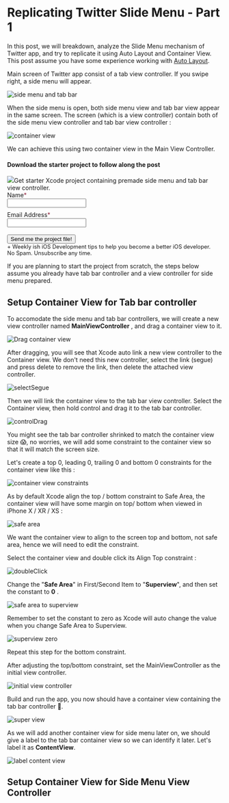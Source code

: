 # Replicating Twitter Slide Menu - Part 1



In this post, we will breakdown, analyze the Slide Menu mechanism of Twitter app, and try to replicate it using Auto Layout and Container View. This post assume you have some experience working with [Auto Layout](https://fluffy.es/making-sense-of-auto-layout/).



Main screen of Twitter app consist of a tab view controller. If you swipe right, a side menu will appear.

![side menu and tab bar](https://iosimage.s3.amazonaws.com/2018/36-twitter-slidemenu-1/sideMenuTabBar.png)



When the side menu is open, both side menu view and tab bar view appear in the same screen. The screen (which is a view controller) contain both of the side menu view controller and tab bar view controller : 

![container view](https://iosimage.s3.amazonaws.com/2018/36-twitter-slidemenu-1/containerviews.png)

We can achieve this using two container view in the Main View Controller.



<div class="post-subscribe">
  <div class="post-subscribe-left">
    <h4> Download the starter project to follow along the post</h4>
    <span> 
            <img src="https://iosimage.s3.amazonaws.com/2018/36-twitter-slidemenu-1/slidePreviewSmall.png" style="max-width: 200px;"></img>Get starter Xcode project containing premade side menu and tab bar view controller.
            </span>
</div>
        <div class="post-subscribe-right">
            <form action="https://www.getdrip.com/forms/947906023/submissions" method="post" data-drip-embedded-form="947906023">
                <div style="margin-bottom: 0.5rem;">
                    <label for="drip-firstname">Name<span style="color:#952B45;">*</span></label><br />
                    <input type="text" id="drip-firstname" name="fields[firstname]" value="" />
                </div>
                <div>
                    <label for="drip-email">Email Address<span style="color:#952B45;">*</span></label><br />
                    <input type="email" id="drip-email" name="fields[email]" value="" />
                </div>
              <div>
                <br>
                <input type="submit" value="Send me the project file!" data-drip-attribute="sign-up-button" />
                <br>
                <span style="font-size: 0.8rem;">+ Weekly ish iOS Development tips to help you become a better iOS developer.<br> No Spam. Unsubscribe any time.</span>
              </div>
            </form>
        </div>
    </div>


If you are planning to start the project from scratch, the steps below assume you already have tab bar controller and a view controller for side menu prepared.



## Setup Container View for Tab bar controller

To accomodate the side menu and tab bar controllers, we will create a new view controller named **MainViewController** , and drag a container view to it.



![Drag container view](https://iosimage.s3.amazonaws.com/2018/36-twitter-slidemenu-1/section1/dragContainerView.png)



After dragging, you will see that Xcode auto link a new view controller to the Container view. We don't need this new controller, select the link (segue) and press delete to remove the link, then delete the attached view controller.

![selectSegue](https://iosimage.s3.amazonaws.com/2018/36-twitter-slidemenu-1/section1/selectSegue.png)



Then we will link the container view to the tab bar view controller. Select the Container view, then hold control and drag it to the tab bar controller.



![controlDrag](https://iosimage.s3.amazonaws.com/2018/36-twitter-slidemenu-1/section1/controlDragContainer.png)



You might see the tab bar controller shrinked to match the container view size 😱, no worries, we will add some constraint to the container view so that it will match the screen size.



Let's create a top 0, leading 0, trailing 0 and bottom 0 constraints for the container view like this : 

![container view constraints](https://iosimage.s3.amazonaws.com/2018/36-twitter-slidemenu-1/section1/containerViewConstraint.png)



As by default Xcode align the top / bottom constraint to Safe Area, the container view will have some margin on top/ bottom when viewed in iPhone X / XR / XS : 



![safe area](https://iosimage.s3.amazonaws.com/2018/36-twitter-slidemenu-1/section1/safeArea.png)



We want the container view to align to the screen top and bottom, not safe area, hence we will need to edit the constraint.


Select the container view and double click its Align Top constraint : 

![doubleClick](https://iosimage.s3.amazonaws.com/2018/36-twitter-slidemenu-1/section1/doubleClickTopConstraint.png)



Change the "**Safe Area**" in First/Second Item to "**Superview**", and then set the constant to **0** .

![safe area to superview](https://iosimage.s3.amazonaws.com/2018/36-twitter-slidemenu-1/section1/safeAreaToSuperview.png)



Remember to set the constant to zero as Xcode will auto change the value when you change Safe Area to Superview.

![superview zero](https://iosimage.s3.amazonaws.com/2018/36-twitter-slidemenu-1/section1/superviewConstantZero.png)



Repeat this step for the bottom constraint.



After adjusting the top/bottom constraint, set the MainViewController as the initial view controller.

![initial view controller](https://iosimage.s3.amazonaws.com/2018/36-twitter-slidemenu-1/section1/initialViewController.png)



Build and run the app, you now should have a container view containing the tab bar controller 🙌. 



![super view](https://iosimage.s3.amazonaws.com/2018/36-twitter-slidemenu-1/section1/superviewArea.png)



As we will add another container view for side menu later on, we should give a label to the tab bar container view so we can identify it later. Let's label it as **ContentView**.

![label content view](https://iosimage.s3.amazonaws.com/2018/36-twitter-slidemenu-1/section1/contentViewLabel.png)



## Setup Container View for Side Menu View Controller














